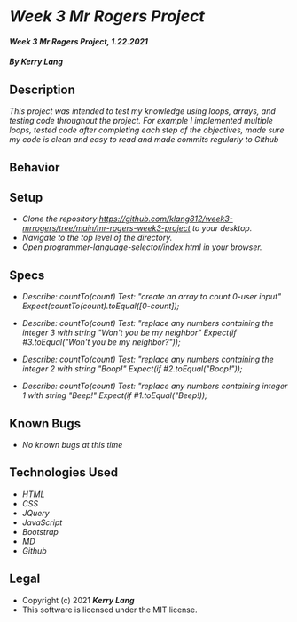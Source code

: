 

# *Week 3 Mr Rogers Project*

#### *Week 3 Mr Rogers Project, 1.22.2021*

#### *By Kerry Lang*

## Description
_This project was intended to test my knowledge using loops, arrays, and testing code throughout the project. For example I implemented  multiple loops, tested code after completing each step of the objectives, made sure my code is clean and easy to read and made commits regularly to Github_

## Behavior

## Setup
* _Clone the repository https://github.com/klang812/week3-mrrogers/tree/main/mr-rogers-week3-project to your desktop._
* _Navigate to the top level of the directory._
* _Open programmer-language-selector/index.html in your browser._

## Specs

* _Describe: countTo(count)_
  _Test:  "create an array to count 0-user input"_
  _Expect(countTo(count).toEqual([0-count]);_

* _Describe: countTo(count)_
   _Test: "replace any numbers containing the integer 3 with string "Won't you be my neighbor"_
   _Expect(if #3.toEqual("Won't you be my neighbor?"));_

* _Describe:  countTo(count)_
  _Test:  "replace any numbers containing the integer 2 with string "Boop!"_
  _Expect(if #2.toEqual("Boop!"));_

* _Describe: countTo(count)_
  _Test:  "replace any numbers containing integer 1 with string "Beep!"_
  _Expect(if #1.toEqual("Beep!));_

## Known Bugs
* _No known bugs at this time_

## Technologies Used
* _HTML_
* _CSS_
* _JQuery_
* _JavaScript_
* _Bootstrap_
* _MD_
* _Github_

## Legal
* Copyright (c) 2021 **_Kerry Lang_**
* This software is licensed under the MIT license.

